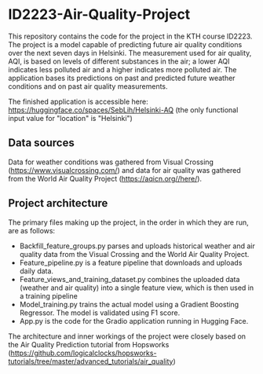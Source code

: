 # ID2223-Air-Quality-Project
This repository contains the code for the project in the KTH course ID2223. The project is a model capable of predicting future air quality conditions over the next seven days in Helsinki. The measurement used for air quality, AQI, is based on levels of different substances in the air; a lower AQI indicates less polluted air and a higher indicates more polluted air. The application bases its predictions on past and predicted future weather conditions and on past air quality measurements.

The finished application is accessible here: https://huggingface.co/spaces/SebLih/Helsinki-AQ (the only functional input value for "location" is "Helsinki")

## Data sources
Data for weather conditions was gathered from Visual Crossing (https://www.visualcrossing.com/) and data for air quality was gathered from the World Air Quality Project (https://aqicn.org//here/).

## Project architecture
The primary files making up the project, in the order in which they are run, are as follows:
* Backfill_feature_groups.py parses and uploads historical weather and air quality data from the Visual Crossing and the World Air Quality Project.
* Feature_pipeline.py is a feature pipeline that downloads and uploads daily data.
* Feature_views_and_training_dataset.py combines the uploaded data (weather and air quality) into a single feature view, which is then used in a training pipeline
* Model_training.py trains the actual model using a Gradient Boosting Regressor. The model is validated using F1 score.
* App.py is the code for the Gradio application running in Hugging Face.

The architecture and inner workings of the project were closely based on the Air Quality Prediction tutorial from Hopsworks (https://github.com/logicalclocks/hopsworks-tutorials/tree/master/advanced_tutorials/air_quality)
